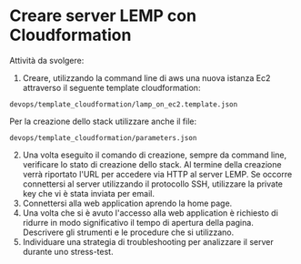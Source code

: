 # Creare server LEMP con Cloudformation 

Attività da svolgere:

1. Creare, utilizzando la command line di aws una nuova istanza Ec2 attraverso il seguente template cloudformation:
```
devops/template_cloudformation/lamp_on_ec2.template.json
```
Per la creazione dello stack utilizzare anche il file:
```
devops/template_cloudformation/parameters.json
```
2. Una volta eseguito il comando di creazione, sempre da command line, verificare lo stato di creazione dello stack. Al termine della creazione verrà riportato l'URL per accedere via HTTP al server LEMP. Se occorre connettersi al server utilizzando il protocollo SSH, utilizzare la private key che vi è stata inviata per email.
3. Connettersi alla web application aprendo la home page.
4. Una volta che si è avuto l'accesso alla web application è richiesto di ridurre in modo significativo il tempo di apertura della pagina. Descrivere gli strumenti e le procedure che si utilizzano.
5. Individuare una strategia di troubleshooting per analizzare il server durante uno stress-test.
